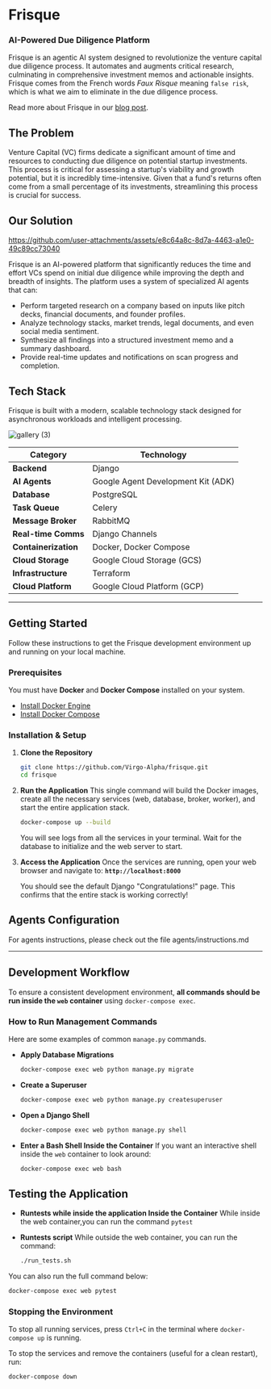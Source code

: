 # Frisque

### AI-Powered Due Diligence Platform

Frisque is an agentic AI system designed to revolutionize the venture capital due diligence process. It automates and augments critical research, culminating in comprehensive investment memos and actionable insights. Frisque comes from the French words _Faux Risque_ meaning `false risk`, which is what we aim to eliminate in the due diligence process.

Read more about Frisque in our [blog post](https://dev.to/virgoalpha/frisque-using-ai-agents-for-due-diligence-4old).

## The Problem

Venture Capital (VC) firms dedicate a significant amount of time and resources to conducting due diligence on potential startup investments. This process is critical for assessing a startup's viability and growth potential, but it is incredibly time-intensive. Given that a fund's returns often come from a small percentage of its investments, streamlining this process is crucial for success.

## Our Solution


https://github.com/user-attachments/assets/e8c64a8c-8d7a-4463-a1e0-49c89cc73040

Frisque is an AI-powered platform that significantly reduces the time and effort VCs spend on initial due diligence while improving the depth and breadth of insights. The platform uses a system of specialized AI agents that can:

  * Perform targeted research on a company based on inputs like pitch decks, financial documents, and founder profiles.
  * Analyze technology stacks, market trends, legal documents, and even social media sentiment.
  * Synthesize all findings into a structured investment memo and a summary dashboard.
  * Provide real-time updates and notifications on scan progress and completion.

## Tech Stack

Frisque is built with a modern, scalable technology stack designed for asynchronous workloads and intelligent processing.


![gallery (3)](https://github.com/user-attachments/assets/57cb32b8-a0cc-437a-bc89-73e3fec417f1)


| Category             | Technology                                                                          |
| -------------------- | ----------------------------------------------------------------------------------- |
| **Backend** | Django                                                                   |
| **AI Agents** | Google Agent Development Kit (ADK)                                       |
| **Database** | PostgreSQL                                                               |
| **Task Queue** | Celery                                                                   |
| **Message Broker** | RabbitMQ                                                                 |
| **Real-time Comms** | Django Channels                                                         |
| **Containerization** | Docker, Docker Compose                                                    |
| **Cloud Storage** | Google Cloud Storage (GCS)                                              |
| **Infrastructure** | Terraform                                                                |
| **Cloud Platform** | Google Cloud Platform (GCP)                                              |

-----

## Getting Started

Follow these instructions to get the Frisque development environment up and running on your local machine.

### Prerequisites

You must have **Docker** and **Docker Compose** installed on your system.

  * [Install Docker Engine](https://docs.docker.com/engine/install/)
  * [Install Docker Compose](https://docs.docker.com/compose/install/)

### Installation & Setup

1.  **Clone the Repository**

    ```bash
    git clone https://github.com/Virgo-Alpha/frisque.git
    cd frisque
    ```

2.  **Run the Application**
    This single command will build the Docker images, create all the necessary services (web, database, broker, worker), and start the entire application stack.

    ```bash
    docker-compose up --build
    ```

    You will see logs from all the services in your terminal. Wait for the database to initialize and the web server to start.

3.  **Access the Application**
    Once the services are running, open your web browser and navigate to:
    **`http://localhost:8000`**

    You should see the default Django "Congratulations\!" page. This confirms that the entire stack is working correctly\!

## Agents Configuration

For agents instructions, please check out the file agents/instructions.md

-----

## Development Workflow

To ensure a consistent development environment, **all commands should be run inside the `web` container** using `docker-compose exec`.

### How to Run Management Commands

Here are some examples of common `manage.py` commands.

  * **Apply Database Migrations**

    ```bash
    docker-compose exec web python manage.py migrate
    ```

  * **Create a Superuser**

    ```bash
    docker-compose exec web python manage.py createsuperuser
    ```

  * **Open a Django Shell**

    ```bash
    docker-compose exec web python manage.py shell
    ```

  * **Enter a Bash Shell Inside the Container**
    If you want an interactive shell inside the `web` container to look around:

    ```bash
    docker-compose exec web bash
    ```

## Testing the Application

  * **Runtests while inside the application Inside the Container**
    While inside the web container,you can run the command `pytest`

  * **Runtests script**
    While outside the web container, you can run the command:
    
    ```bash
    ./run_tests.sh
    ```

  You can also run the full command below:
  
```bash
docker-compose exec web pytest
```


### Stopping the Environment

To stop all running services, press `Ctrl+C` in the terminal where `docker-compose up` is running.

To stop the services and remove the containers (useful for a clean restart), run:

```bash
docker-compose down
```
